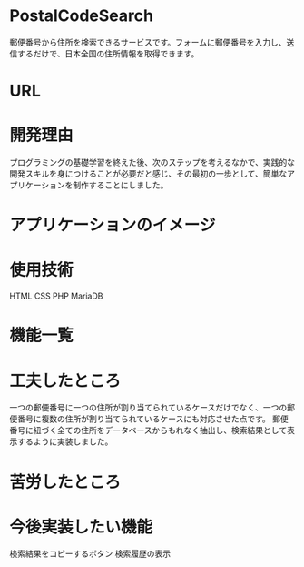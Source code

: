 # PostalCodeSearch
郵便番号から住所を検索できるサービスです。フォームに郵便番号を入力し、送信するだけで、日本全国の住所情報を取得できます。

# URL

# 開発理由
プログラミングの基礎学習を終えた後、次のステップを考えるなかで、実践的な開発スキルを身につけることが必要だと感じ、その最初の一歩として、簡単なアプリケーションを制作することにしました。

# アプリケーションのイメージ

# 使用技術
HTML
CSS
PHP
MariaDB

# 機能一覧

# 工夫したところ
一つの郵便番号に一つの住所が割り当てられているケースだけでなく、一つの郵便番号に複数の住所が割り当てられているケースにも対応させた点です。
郵便番号に紐づく全ての住所をデータベースからもれなく抽出し、検索結果として表示するように実装しました。

# 苦労したところ

# 今後実装したい機能
検索結果をコピーするボタン
検索履歴の表示
